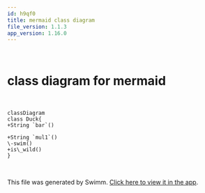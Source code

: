 ```yaml
---
id: h9qf0
title: mermaid class diagram
file_version: 1.1.3
app_version: 1.16.0
---
```


<br/>

# class diagram for mermaid

<br/>

<!--MERMAID {width:100}-->
```mermaid
classDiagram
class Duck{
+String `bar`()

+String `mul1`()
\-swim()
+is\_wild()
}
```
<!--MCONTENT {content: "classDiagram<br/>\nclass Duck{<br/>\n+String `bar`<swm-token data-swm-token=\":file_with_shift.c:12:2:2:`int bar() {`\"/>()\n\n+String `mul1`<swm-token data-swm-token=\":mul1.py:4:2:2:`def mul1(a, b):`\"/>()<br/>\n\\-swim()<br/>\n+is\\_wild()<br/>\n}<br/>"} --->

<br/>

This file was generated by Swimm. [Click here to view it in the app](https://swimm-web-app.web.app/repos/Z2l0aHViJTNBJTNBdDElM0ElM0FlcmFuLXN3aW1t/docs/h9qf0).
